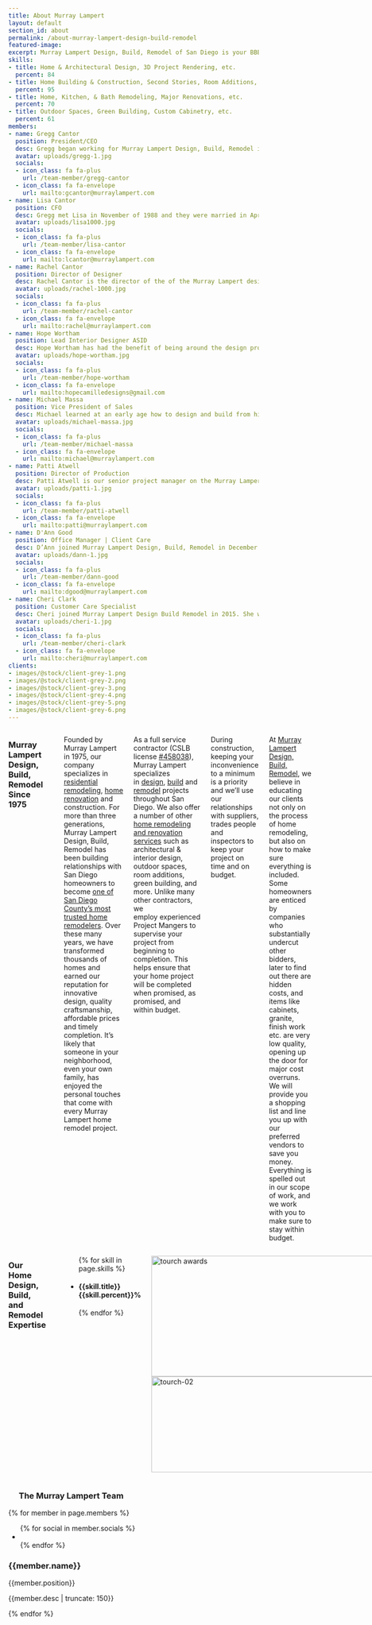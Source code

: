 ```yaml
---
title: About Murray Lampert
layout: default
section_id: about
permalink: /about-murray-lampert-design-build-remodel
featured-image:
excerpt: Murray Lampert Design, Build, Remodel of San Diego is your BBB award winning design build contractor with over 40 years experience in home remodeling.
skills:
- title: Home & Architectural Design, 3D Project Rendering, etc.
  percent: 84
- title: Home Building & Construction, Second Stories, Room Additions, etc.
  percent: 95
- title: Home, Kitchen, & Bath Remodeling, Major Renovations, etc.
  percent: 70
- title: Outdoor Spaces, Green Building, Custom Cabinetry, etc.
  percent: 61
members:
- name: Gregg Cantor
  position: President/CEO
  desc: Gregg began working for Murray Lampert Design, Build, Remodel in 1977 completing job site clean up. After spending a year as a carpenter’s helper in 1978, Gregg concentrated on his education majoring in business.
  avatar: uploads/gregg-1.jpg
  socials:
  - icon_class: fa fa-plus
    url: /team-member/gregg-cantor
  - icon_class: fa fa-envelope
    url: mailto:gcantor@murraylampert.com  
- name: Lisa Cantor
  position: CFO
  desc: Gregg met Lisa in November of 1988 and they were married in April 1990. In 1994 Lisa started helping out in the office answering phones and within a couple of years she eventually took over the bookkeeping and finances.
  avatar: uploads/lisa1000.jpg
  socials:
  - icon_class: fa fa-plus
    url: /team-member/lisa-cantor
  - icon_class: fa fa-envelope
    url: mailto:lcantor@murraylampert.com  
- name: Rachel Cantor
  position: Director of Designer
  desc: Rachel Cantor is the director of the of the Murray Lampert design department and the fourth generation in our family business. Rachel graduated from Miami University of Ohio with a Bachelor of Creative Arts Degree in Architecture.
  avatar: uploads/rachel-1000.jpg
  socials:
  - icon_class: fa fa-plus
    url: /team-member/rachel-cantor
  - icon_class: fa fa-envelope
    url: mailto:rachel@murraylampert.com
- name: Hope Wortham
  position: Lead Interior Designer ASID
  desc: Hope Wortham has had the benefit of being around the design process her entire life. Growing up, she was constantly exposed to residential design through her father's Landscape Architecture firm.
  avatar: uploads/hope-wortham.jpg
  socials:
  - icon_class: fa fa-plus
    url: /team-member/hope-wortham
  - icon_class: fa fa-envelope
    url: mailto:hopecamilledesigns@gmail.com
- name: Michael Massa
  position: Vice President of Sales
  desc: Michael learned at an early age how to design and build from his father. His father was built and upholstered furniture and worked alongside him during his teenage years.
  avatar: uploads/michael-massa.jpg
  socials:
  - icon_class: fa fa-plus
    url: /team-member/michael-massa
  - icon_class: fa fa-envelope
    url: mailto:michael@murraylampert.com    
- name: Patti Atwell
  position: Director of Production
  desc: Patti Atwell is our senior project manager on the Murray Lampert production team. Patti comes to Murray Lampert with an expertise in client services and project management, as well as various aspects of design build specializing in kitchen, bath and whole home remodeling.
  avatar: uploads/patti-1.jpg
  socials:
  - icon_class: fa fa-plus
    url: /team-member/patti-atwell
  - icon_class: fa fa-envelope
    url: mailto:patti@murraylampert.com
- name: D'Ann Good
  position: Office Manager | Client Care
  desc: D’Ann joined Murray Lampert Design, Build, Remodel in December 2009 working in Customer Service and Community Relations. She has worked in various fields supporting both client and employee development for the past 10 years.
  avatar: uploads/dann-1.jpg
  socials:
  - icon_class: fa fa-plus
    url: /team-member/dann-good
  - icon_class: fa fa-envelope
    url: mailto:dgood@murraylampert.com    
- name: Cheri Clark
  position: Customer Care Specialist
  desc: Cheri joined Murray Lampert Design Build Remodel in 2015. She works part time in our front office. She retired from her Real Estate career in 2013 so she could travel with her husband.
  avatar: uploads/cheri-1.jpg
  socials:
  - icon_class: fa fa-plus
    url: /team-member/cheri-clark
  - icon_class: fa fa-envelope
    url: mailto:cheri@murraylampert.com
clients:
- images/@stock/client-grey-1.png
- images/@stock/client-grey-2.png
- images/@stock/client-grey-3.png
- images/@stock/client-grey-4.png
- images/@stock/client-grey-5.png
- images/@stock/client-grey-6.png
---
```


  <div class='medium-6 columns'>
    <h3>Murray Lampert Design, Build, Remodel Since 1975</h3>
    <div class='spacing'></div>
    <p>Founded by Murray Lampert in 1975, our company specializes in<a href="/san-diego-home-design-services/"> residential remodeling</a>, <a href="/remodel/">home renovation</a> and construction. For more than three generations, Murray Lampert Design, Build, Remodel has been building relationships with San Diego homeowners to become <a href="/testimonials/">one of San Diego County’s most trusted home remodelers</a>. Over these many years, we have transformed thousands of homes and earned our reputation for innovative design, quality craftsmanship, affordable prices and timely completion. It’s likely that someone in your neighborhood, even your own family, has enjoyed the personal touches that come with every Murray Lampert home remodel project.</p>
    <p>As a full service contractor (CSLB license <a href="https://www2.cslb.ca.gov/OnlineServices/CheckLicenseII/LicenseDetail.aspx?LicNum=458038">#458038</a>), Murray Lampert specializes in <a href="/san-diego-home-design-services">design</a>, <a href="/san-diego-design-build-contractors">build</a> and <a href="/san-diego-home-remodel-services">remodel</a> projects throughout San Diego. We also offer a number of other <a href="/murray-lampert-services">home remodeling and renovation services</a> such as architectural & interior design, outdoor spaces, room additions, green building, and more. Unlike many other contractors, we employ experienced Project Mangers to supervise your project from beginning to completion. This helps ensure that your home project will be completed when promised, as promised, and within budget.</p>
    <p>During construction, keeping your inconvenience to a minimum is a priority and we’ll use our relationships with suppliers, trades people and inspectors to keep your project on time and on budget.</p>
    <p>At <a href="/">Murray Lampert Design, Build, Remodel</a>, we believe in educating our clients not only on the process of home remodeling, but also on how to make sure everything is included. Some homeowners are enticed by companies who substantially undercut other bidders, later to find out there are hidden costs, and items like cabinets, granite, finish work etc. are very low quality, opening up the door for major cost overruns. We will provide you a shopping list and line you up with our preferred vendors to save you money. Everything is spelled out in our scope of work, and we work with you to make sure to stay within budget.</p>
  </div>
  <div class='medium-6 columns'>
    <h3>Our Home Design, Build, and Remodel Expertise</h3>
    <div class='spacing'></div>
    <div class='mod modBarGraph'>
      <ul class='bars'>
        {% for skill in page.skills %}
          <li>
            <h4 style=''>
              {{skill.title}}
              <strong>{{skill.percent}}%</strong>
            </h4>
            <p class='highlighted' data-percent='{{skill.percent}}'></p>
          </li>
        {% endfor %}
      </ul>
    </div>
    <!-- BBB Torch Award and Tape Measure Images -->
    <p class="torch"><img class="alignright size-full wp-image-1702" src="/uploads/tourch-01b.jpg" alt="tourch awards" width="460" height="243" />
    <img class="alignright size-full wp-image-1703" src="/uploads/tourch-02.jpg" alt="tourch-02" width="460" height="193" /></p>
  </div>
  <div class='full'>
    <div class='row'>
    <!-- Start of Team Members Section -->
      <div class='large-12 columns' id='team-members'>
        <div class='four spacing'></div>
        <h3>The Murray Lampert Team</h3>
        <div class='spacing'></div>
      </div>
    </div>
    <div class='row'>
      {% for member in page.members %}
        <div class='small-6 medium-3 large-3 columns'>
          <div class='mod modTeamMember style-2'>
            <div class='member'>
              <img class="avatar" alt="" src="{{site.url}}/{{member.avatar}}" />
              <div class='overlay'>
                <ul class='socials'>
                  {% for social in member.socials %}
                    <li>
                      <a href='{{social.url}}'>
                        <i class='{{social.icon_class}}'></i>
                      </a>
                    </li>
                  {% endfor %}
                </ul>
              </div>
            </div>
            <h3>{{member.name}}</h3>
            <p class='position'>{{member.position}}</p>
            <p>{{member.desc | truncate: 150}}</p>
            <div class='two spacing'></div>
          </div>
        </div>
      {% endfor %}
    </div>
    <div class='two spacing'></div>
  </div>
  <!-- Start of Our Clients Section (see master branch version for code block) -->
